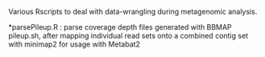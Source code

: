 Various Rscripts to deal with data-wrangling during metagenomic analysis.

*parsePileup.R : parse coverage depth files generated with BBMAP pileup.sh, after mapping individual read sets onto a combined contig set with minimap2 for usage with Metabat2


